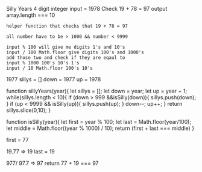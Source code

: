Silly Years
4 digit integer
    input = 1978
Check
    19 + 78 = 97
    output array.length === 10

    helper function that checks that 19 + 78 = 97

    all number have to be > 1000 && number < 9999

    input % 100 will give me digits 1's and 10's
    input / 100 Math.floor give digits 100's and 1000's
    add those two and check if they are eqaul to
    input % 1000 100's 10's 1's
    input / 10 Math.floor 100's 10's 
1977
sillys = []
down = 1977
up = 1978

function sillyYears(year){
    let sillys = [];
    let down = year;
    let up = year + 1;
    while(sillys.length < 10){
        if (down > 999 &&isSilly(down)){
            sillys.push(down);
        }
        if (up < 9999 && isSilly(up)){
            sillys.push(up);
        }
        down--;
        up++;
    }
    return sillys.slice(0,10);
}

function isSilly(year){
    let first = year % 100;
    let last = Math.floor(year/100);
    let middle = Math.floor((year % 1000) / 10);
    return (first + last === middle)
}

first = 77

19.77 => 19
last = 19

977/ 97.7 => 97
return 77 + 19 === 97
